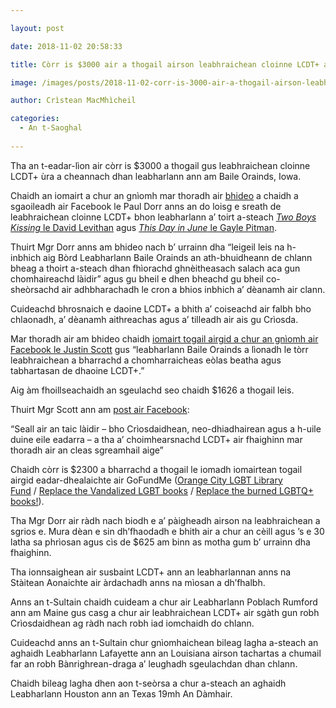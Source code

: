 ```yaml
---

layout: post

date: 2018-11-02 20:58:33

title: Còrr is $3000 air a thogail airson leabhraichean cloinne LCDT+ a thoirt ri leabharlann Ameireaganach

image: /images/posts/2018-11-02-corr-is-3000-air-a-thogail-airson-leabhraichean-cloinne-lcdt-a-thoirt-ri-leabharlann-ameireaganach.webp

author: Crìstean MacMhìcheil

categories:
  - An t-Saoghal
  
---
```


Tha an t-eadar-lìon air còrr is $3000 a thogail gus leabhraichean cloinne LCDT+ ùra a cheannach dhan leabharlann ann am Baile Orainds, Iowa.

Chaidh an iomairt a chur an gnìomh mar thoradh air [bhideo][1] a chaidh a sgaoileadh air Facebook le Paul Dorr anns an do loisg e sreath de leabhraichean cloinne LCDT+ bhon leabharlann a&#8217; toirt a-steach [_Two Boys Kissing_ le David Levithan][2] agus [_This Day in June_ le Gayle Pitman][3].

Thuirt Mgr Dorr anns am bhideo nach b&#8217; urrainn dha &#8220;leigeil leis na h-inbhich aig Bòrd Leabharlann Baile Orainds an ath-bhuidheann de chlann bheag a thoirt a-steach dhan fhìorachd ghnèitheasach salach aca gun chomhaireachd làidir&#8221; agus gu bheil e dhen bheachd gu bheil co-sheòrsachd air adhbharachadh le cron a bhios inbhich a&#8217; dèanamh air clann.

Cuideachd bhrosnaich e daoine LCDT+ a bhith a&#8217; coiseachd air falbh bho chlaonadh, a&#8217; dèanamh aithreachas agus a&#8217; tilleadh air ais gu Crìosda.

Mar thoradh air am bhideo chaidh [iomairt togail airgid a chur an gnìomh air Facebook le Justin Scott][4] gus &#8220;leabharlann Baile Orainds a lìonadh le tòrr leabhraichean a bharrachd a chomharraicheas eòlas beatha agus tabhartasan de dhaoine LCDT+.&#8221;

Aig àm fhoillseachaidh an sgeulachd seo chaidh $1626 a thogail leis.

Thuirt Mgr Scott ann am [post air Facebook][5]:

&#8220;Seall air an taic làidir &#8211; bho Crìosdaidhean, neo-dhiadhairean agus a h-uile duine eile eadarra &#8211; a tha a&#8217; choimhearsnachd LCDT+ air fhaighinn mar thoradh air an cleas sgreamhail aige&#8221;

Chaidh còrr is $2300 a bharrachd a thogail le iomadh iomairtean togail airgid eadar-dhealaichte air GoFundMe ([Orange City LGBT Library Fund][6] / [Replace the Vandalized LGBT books][7] / [Replace the burned LGBTQ+ books!][8]).

Tha Mgr Dorr air ràdh nach biodh e a&#8217; pàigheadh airson na leabhraichean a sgrios e. Mura dèan e sin dh&#8217;fhaodadh e bhith air a chur an cèill agus &#8217;s e 30 latha sa phrìosan agus cìs de $625 am binn as motha gum b&#8217; urrainn dha fhaighinn.

Tha ionnsaighean air susbaint LCDT+ ann an leabharlannan anns na Stàitean Aonaichte air àrdachadh anns na mìosan a dh&#8217;fhalbh.

Anns an t-Sultain chaidh cuideam a chur air Leabharlann Poblach Rumford ann am Maine gus casg a chur air leabhraichean LCDT+ air sgàth gun robh Crìosdaidhean ag ràdh nach robh iad iomchaidh do chlann.

Cuideachd anns an t-Sultain chur gnìomhaichean bileag lagha a-steach an aghaidh Leabharlann Lafayette ann an Louisiana airson tachartas a chumail far an robh Bànrighrean-draga a&#8217; leughadh sgeulachdan dhan chlann.

Chaidh bileag lagha dhen aon t-seòrsa a chur a-steach an aghaidh Leabharlann Houston ann an Texas 19mh An Dàmhair.

 [1]: https://www.facebook.com/407614879417079/videos/2266061786797493/
 [2]: https://www.amazon.co.uk/dp/B00ITQ7LOA/
 [3]: https://www.amazon.co.uk/dp/B00JWXO1LA/
 [4]: https://www.facebook.com/donate/351204935645587/
 [5]: https://www.facebook.com/jscott23/posts/10156712728388688
 [6]: https://uk.gofundme.com/orange-city-lgbt-library-fund
 [7]: https://uk.gofundme.com/replace-the-vandalized-lgbt-books
 [8]: https://www.gofundme.com/replace-the-burned-lgbtq-books
